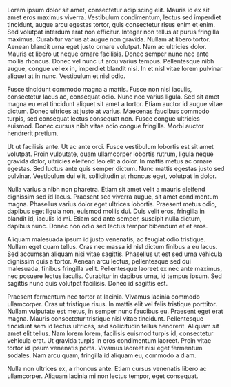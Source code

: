 Lorem ipsum dolor sit amet, consectetur adipiscing elit. Mauris id ex sit amet eros maximus viverra. Vestibulum condimentum, lectus sed imperdiet tincidunt, augue arcu egestas tortor, quis consectetur risus enim et enim. Sed volutpat interdum erat non efficitur. Integer non tellus at purus fringilla maximus. Curabitur varius at augue non gravida. Nullam at libero tortor. Aenean blandit urna eget justo ornare volutpat. Nam ac ultricies dolor. Mauris et libero ut neque ornare facilisis. Donec semper nunc nec ante mollis rhoncus. Donec vel nunc ut arcu varius tempus. Pellentesque nibh augue, congue vel ex in, imperdiet blandit nisi. In et nisl vitae lorem pulvinar aliquet at in nunc. Vestibulum et nisl odio.

Fusce tincidunt commodo magna a mattis. Fusce non nisi iaculis, consectetur lacus ac, consequat odio. Nunc nec varius ligula. Sed sit amet magna eu erat tincidunt aliquet sit amet a tortor. Etiam auctor id augue vitae dictum. Donec ultrices at justo at varius. Maecenas faucibus commodo turpis, sed consequat lectus consequat non. Fusce congue ultricies euismod. Donec cursus nibh vitae odio congue fringilla. Morbi auctor hendrerit pretium.

Ut ut facilisis ante. Ut ac ante orci. Fusce vestibulum lobortis est sit amet volutpat. Proin vulputate, quam ullamcorper lobortis rutrum, ligula neque gravida dolor, ultricies eleifend leo elit a dolor. In mattis metus ac ornare egestas. Sed luctus ante quis semper dictum. Nunc mattis egestas justo sed pulvinar. Vestibulum dui elit, sollicitudin at rhoncus eget, volutpat in dolor.

Nulla varius a nibh non pharetra. Etiam sit amet velit a mauris eleifend dignissim sed id lacus. Praesent sed viverra augue, sit amet condimentum magna. Phasellus varius dolor eget ultrices lobortis. Praesent metus odio, dapibus eget ligula non, euismod mollis dui. Duis velit eros, fringilla in blandit id, iaculis id mi. Etiam sed ante semper, suscipit nulla dictum, dapibus nunc. Donec non odio sed lectus tempor bibendum et et eros.

Aliquam malesuada ipsum id justo venenatis, ac feugiat odio tristique. Nullam eget quam tellus. Cras nec massa id nisl dictum finibus a eu lacus. Sed accumsan aliquam nisi vitae sagittis. Phasellus ut est sed urna vehicula dignissim quis a tortor. Aenean arcu lectus, pellentesque sed dui malesuada, finibus fringilla velit. Pellentesque laoreet ex nec ante maximus, nec posuere lectus iaculis. Curabitur in dapibus urna, id tempus ipsum. Sed sagittis nunc quis volutpat facilisis. Donec id sagittis est.

Praesent fermentum nec tortor at lacinia. Vivamus lacinia commodo ullamcorper. Cras ut tristique risus. In mattis elit vel felis tristique porttitor. Nullam vulputate est metus, in semper nunc faucibus eu. Praesent eget erat magna. Mauris consectetur tristique nisl vitae tincidunt. Pellentesque tincidunt sem id lectus ultrices, sed sollicitudin tellus hendrerit. Aliquam sit amet elit tellus. Nam lorem lorem, facilisis euismod turpis id, consectetur vehicula erat. Ut gravida turpis in eros condimentum laoreet. Proin vitae tortor id ipsum venenatis porta. Vivamus laoreet nisi eget fermentum sodales. Nam arcu quam, fringilla id aliquam eu, commodo a diam.

Nulla non ultrices ex, a rhoncus ante. Etiam cursus venenatis libero ac ullamcorper. Aliquam lacinia mi non lectus tempor, eget consequat.